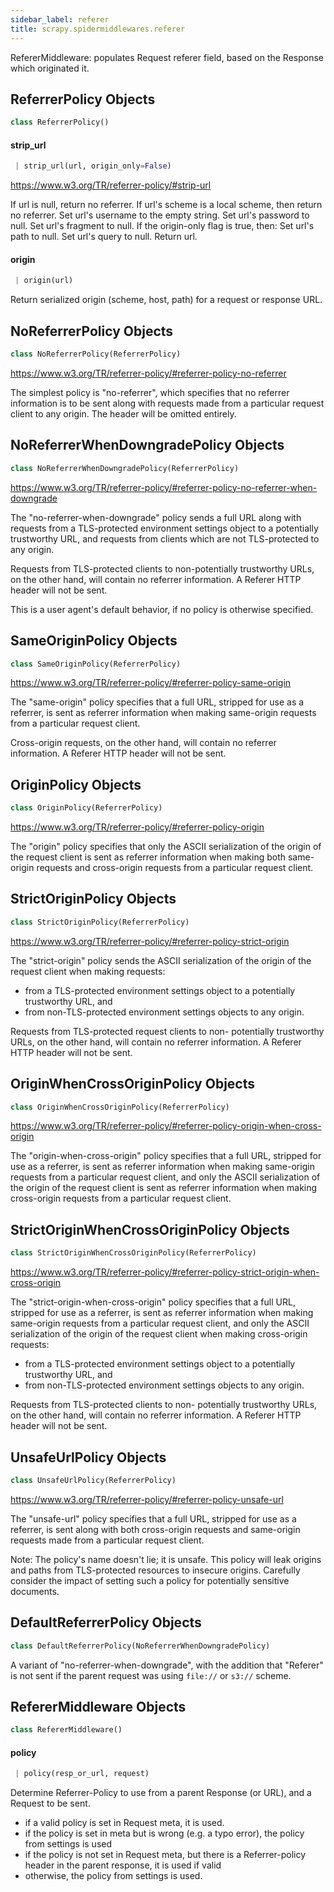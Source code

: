 ```yaml
---
sidebar_label: referer
title: scrapy.spidermiddlewares.referer
---
```


RefererMiddleware: populates Request referer field, based on the Response which
originated it.

## ReferrerPolicy Objects

```python
class ReferrerPolicy()
```

#### strip\_url

```python
 | strip_url(url, origin_only=False)
```

https://www.w3.org/TR/referrer-policy/#strip-url

If url is null, return no referrer.
If url&#x27;s scheme is a local scheme, then return no referrer.
Set url&#x27;s username to the empty string.
Set url&#x27;s password to null.
Set url&#x27;s fragment to null.
If the origin-only flag is true, then:
    Set url&#x27;s path to null.
    Set url&#x27;s query to null.
Return url.

#### origin

```python
 | origin(url)
```

Return serialized origin (scheme, host, path) for a request or response URL.

## NoReferrerPolicy Objects

```python
class NoReferrerPolicy(ReferrerPolicy)
```

https://www.w3.org/TR/referrer-policy/#referrer-policy-no-referrer

The simplest policy is &quot;no-referrer&quot;, which specifies that no referrer information
is to be sent along with requests made from a particular request client to any origin.
The header will be omitted entirely.

## NoReferrerWhenDowngradePolicy Objects

```python
class NoReferrerWhenDowngradePolicy(ReferrerPolicy)
```

https://www.w3.org/TR/referrer-policy/#referrer-policy-no-referrer-when-downgrade

The &quot;no-referrer-when-downgrade&quot; policy sends a full URL along with requests
from a TLS-protected environment settings object to a potentially trustworthy URL,
and requests from clients which are not TLS-protected to any origin.

Requests from TLS-protected clients to non-potentially trustworthy URLs,
on the other hand, will contain no referrer information.
A Referer HTTP header will not be sent.

This is a user agent&#x27;s default behavior, if no policy is otherwise specified.

## SameOriginPolicy Objects

```python
class SameOriginPolicy(ReferrerPolicy)
```

https://www.w3.org/TR/referrer-policy/#referrer-policy-same-origin

The &quot;same-origin&quot; policy specifies that a full URL, stripped for use as a referrer,
is sent as referrer information when making same-origin requests from a particular request client.

Cross-origin requests, on the other hand, will contain no referrer information.
A Referer HTTP header will not be sent.

## OriginPolicy Objects

```python
class OriginPolicy(ReferrerPolicy)
```

https://www.w3.org/TR/referrer-policy/#referrer-policy-origin

The &quot;origin&quot; policy specifies that only the ASCII serialization
of the origin of the request client is sent as referrer information
when making both same-origin requests and cross-origin requests
from a particular request client.

## StrictOriginPolicy Objects

```python
class StrictOriginPolicy(ReferrerPolicy)
```

https://www.w3.org/TR/referrer-policy/#referrer-policy-strict-origin

The &quot;strict-origin&quot; policy sends the ASCII serialization
of the origin of the request client when making requests:
- from a TLS-protected environment settings object to a potentially trustworthy URL, and
- from non-TLS-protected environment settings objects to any origin.

Requests from TLS-protected request clients to non- potentially trustworthy URLs,
on the other hand, will contain no referrer information.
A Referer HTTP header will not be sent.

## OriginWhenCrossOriginPolicy Objects

```python
class OriginWhenCrossOriginPolicy(ReferrerPolicy)
```

https://www.w3.org/TR/referrer-policy/#referrer-policy-origin-when-cross-origin

The &quot;origin-when-cross-origin&quot; policy specifies that a full URL,
stripped for use as a referrer, is sent as referrer information
when making same-origin requests from a particular request client,
and only the ASCII serialization of the origin of the request client
is sent as referrer information when making cross-origin requests
from a particular request client.

## StrictOriginWhenCrossOriginPolicy Objects

```python
class StrictOriginWhenCrossOriginPolicy(ReferrerPolicy)
```

https://www.w3.org/TR/referrer-policy/#referrer-policy-strict-origin-when-cross-origin

The &quot;strict-origin-when-cross-origin&quot; policy specifies that a full URL,
stripped for use as a referrer, is sent as referrer information
when making same-origin requests from a particular request client,
and only the ASCII serialization of the origin of the request client
when making cross-origin requests:

- from a TLS-protected environment settings object to a potentially trustworthy URL, and
- from non-TLS-protected environment settings objects to any origin.

Requests from TLS-protected clients to non- potentially trustworthy URLs,
on the other hand, will contain no referrer information.
A Referer HTTP header will not be sent.

## UnsafeUrlPolicy Objects

```python
class UnsafeUrlPolicy(ReferrerPolicy)
```

https://www.w3.org/TR/referrer-policy/#referrer-policy-unsafe-url

The &quot;unsafe-url&quot; policy specifies that a full URL, stripped for use as a referrer,
is sent along with both cross-origin requests
and same-origin requests made from a particular request client.

Note: The policy&#x27;s name doesn&#x27;t lie; it is unsafe.
This policy will leak origins and paths from TLS-protected resources
to insecure origins.
Carefully consider the impact of setting such a policy for potentially sensitive documents.

## DefaultReferrerPolicy Objects

```python
class DefaultReferrerPolicy(NoReferrerWhenDowngradePolicy)
```

A variant of &quot;no-referrer-when-downgrade&quot;,
with the addition that &quot;Referer&quot; is not sent if the parent request was
using ``file://`` or ``s3://`` scheme.

## RefererMiddleware Objects

```python
class RefererMiddleware()
```

#### policy

```python
 | policy(resp_or_url, request)
```

Determine Referrer-Policy to use from a parent Response (or URL),
and a Request to be sent.

- if a valid policy is set in Request meta, it is used.
- if the policy is set in meta but is wrong (e.g. a typo error),
  the policy from settings is used
- if the policy is not set in Request meta,
  but there is a Referrer-policy header in the parent response,
  it is used if valid
- otherwise, the policy from settings is used.

